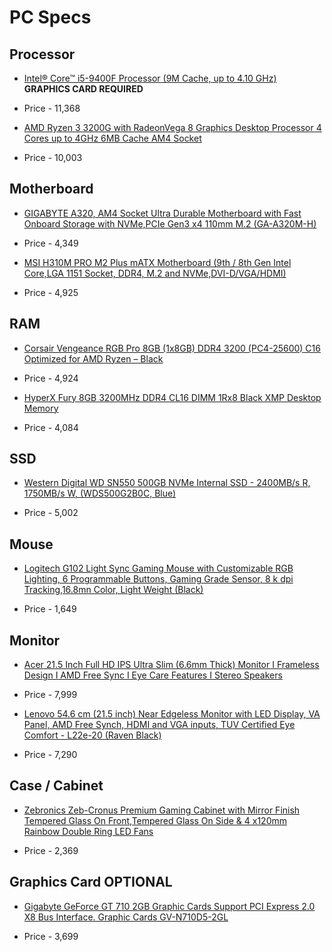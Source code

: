 # PC Specs 

## Processor

* [Intel® Core™ i5-9400F Processor (9M Cache, up to 4.10 GHz)](https://www.amazon.in/Intel-Corporation-Generation-Processor-Graphics/dp/B07MRCGQQ4/ref=sr_1_6?crid=CU1AYI4Q7SE7&dchild=1&keywords=intel+graphics+card&qid=1615537910&s=computers&sprefix=intel+graphic%2Ccomputers%2C297&sr=1-6) **GRAPHICS CARD REQUIRED**

* Price - 11,368

* [AMD Ryzen 3 3200G with RadeonVega 8 Graphics Desktop Processor 4 Cores up to 4GHz 6MB Cache AM4 Socket](https://www.amazon.in/AMD-RyzenTM-3200G-RadeonTM-Graphics/dp/B07STGHZK8/ref=as_li_ss_tl?dchild=1&keywords=3200G&qid=1602507566&sr=8-1&linkCode=sl1&tag=shadabamazona-21&linkId=0876f198cea894e9e28dae0040a09cbb&language=en_IN)

* Price - 10,003

## Motherboard

* [GIGABYTE A320, AM4 Socket Ultra Durable Motherboard with Fast Onboard Storage with NVMe,PCIe Gen3 x4 110mm M.2 (GA-A320M-H)](https://www.amazon.in/GIGABYTE-Motherboard-MicroATX-2xPCI-Express-1xPCI-Express/dp/B07JCZLF22/ref=sr_1_1?crid=39UL8J9CK83C0&dchild=1&keywords=gigabyte+a320m+h&qid=1615537146&sprefix=gigabyte+a3%2Caps%2C312&sr=8-1) 

* Price - 4,349

* [MSI H310M PRO M2 Plus mATX Motherboard (9th / 8th Gen Intel Core,LGA 1151 Socket, DDR4, M.2 and NVMe,DVI-D/VGA/HDMI)](https://www.amazon.in/dp/B07MFXFBMZ/ref=cm_sw_r_wa_apa_fabc_BQZZAMHG6B97NGTKR164)

* Price - 4,925

## RAM 

* [Corsair Vengeance RGB Pro 8GB (1x8GB) DDR4 3200 (PC4-25600) C16 Optimized for AMD Ryzen – Black](https://www.amazon.in/CORSAIR-Vengeance-PC4-25600-Optimized-Ryzen-Black/dp/B08D6G8MS5/ref=as_li_ss_tl?crid=25JEVD4RHK5QW&dchild=1&keywords=corsair+vengeance+8gb+rgb+ram&qid=1602508361&sprefix=CORSAIR+Vengeance+8GB+RGB,computers,324&sr=8-3&linkCode=sl1&tag=shadabamazona-21&linkId=dfc69dc1a76f326e0f0f732cc477a54a&language=en_IN)

* Price - 4,924

* [HyperX Fury 8GB 3200MHz DDR4 CL16 DIMM 1Rx8  Black XMP Desktop Memory](https://www.amazon.in/HyperX-3200MHz-Desktop-Memory-HX432C16FB3/dp/B07WJJ9CNG/ref=sr_1_1?crid=1KJRRA4BPPKDU&dchild=1&keywords=hyperx+fury+ddr4&qid=1615553448&sprefix=asus+wifi+%2Caps%2C393&sr=8-1)

* Price - 4,084

## SSD

* [Western Digital WD SN550 500GB NVMe Internal SSD - 2400MB/s R, 1750MB/s W, (WDS500G2B0C, Blue)](https://www.amazon.in/Western-Digital-SN550-Internal-WDS500G2B0C/dp/B07YFF3JCN/ref=sr_1_1_sspa?crid=3IWJNGG0JPLIX&dchild=1&keywords=m.2+ssd+1tb&qid=1615537219&sprefix=m.2+%2Caps%2C376&sr=8-1-spons&psc=1&spLa=ZW5jcnlwdGVkUXVhbGlmaWVyPUEyRTQ4WTlLQ0dEM0U4JmVuY3J5cHRlZElkPUEwODM2MjU0M1RVTTZPV1JROVZLNCZlbmNyeXB0ZWRBZElkPUEwMTI5OTIxM0RDMUZTVkYxQzFZNCZ3aWRnZXROYW1lPXNwX2F0ZiZhY3Rpb249Y2xpY2tSZWRpcmVjdCZkb05vdExvZ0NsaWNrPXRydWU=)

* Price - 5,002

## Mouse

* [Logitech G102 Light Sync Gaming Mouse with Customizable RGB Lighting, 6 Programmable Buttons, Gaming Grade Sensor, 8 k dpi Tracking,16.8mn Color, Light Weight (Black)](https://www.amazon.in/Logitech-G102-Customizable-Lighting-Programmable/dp/B08LT9BMPP/ref=sr_1_1_sspa?crid=1KJRRA4BPPKDU&dchild=1&keywords=logitech+g102&qid=1615557309&sprefix=asus+wifi+%2Caps%2C393&sr=8-1-spons&psc=1&spLa=ZW5jcnlwdGVkUXVhbGlmaWVyPUEyWUhRUDRSWjY4UDE1JmVuY3J5cHRlZElkPUEwOTM5ODY0MzcxTjBKWEdRUEUwRyZlbmNyeXB0ZWRBZElkPUEwNTU4MjQyM0RVNDg0UlFLWEVNRCZ3aWRnZXROYW1lPXNwX2F0ZiZhY3Rpb249Y2xpY2tSZWRpcmVjdCZkb05vdExvZ0NsaWNrPXRydWU=)

* Price - 1,649

## Monitor

* [Acer 21.5 Inch Full HD IPS Ultra Slim (6.6mm Thick) Monitor I Frameless Design I AMD Free Sync I Eye Care Features I Stereo Speakers](https://www.amazon.in/Acer-HA220Q-21-5-inch-Ultra-Monitor/dp/B07JDH2C8X/ref=sr_1_1?dchild=1&keywords=21+inch+monitor&qid=1615557367&sr=8-1)

* Price - 7,999

* [Lenovo 54.6 cm (21.5 inch) Near Edgeless Monitor with LED Display, VA Panel, AMD Free Synch, HDMI and VGA inputs, TUV Certified Eye Comfort - L22e-20 (Raven Black)](https://www.amazon.in/Lenovo-L22e-20-Monitor-Display-inputs/dp/B07SGDWMCG/ref=sr_1_4?dchild=1&keywords=21+inch+monitor&qid=1615632319&refinements=p_36%3A-800000&rnid=1318502031&sr=8-4)

* Price - 7,290

## Case / Cabinet

* [Zebronics Zeb-Cronus Premium Gaming Cabinet with Mirror Finish Tempered Glass On Front,Tempered Glass On Side & 4 x120mm Rainbow Double Ring LED Fans](https://www.amazon.in/Zebronics-Zeb-Cronus-Cabinet-Tempered-Rainbow/dp/B07ZQG2WSC/ref=sr_1_2?dchild=1&keywords=zebronics+pc+case&qid=1615557434&sr=8-2)

* Price - 2,369

## Graphics Card **OPTIONAL**

* [Gigabyte GeForce GT 710 2GB Graphic Cards Support PCI Express 2.0 X8 Bus Interface. Graphic Cards GV-N710D5-2GL](https://www.amazon.in/Gigabyte-GeForce-Graphic-Interface-GV-N710D5-2GL/dp/B073SWN4ZM/ref=sr_1_1?dchild=1&keywords=gigabyte+geforce+gt&qid=1615787879&sr=8-1)

* Price - 3,699
